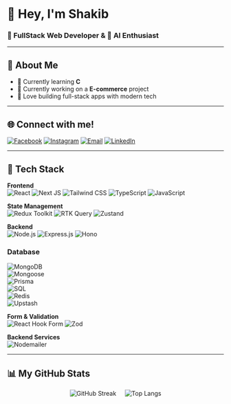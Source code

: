 # 👋 Hey, I'm Shakib  
### 🚀 FullStack Web Developer & 🧠 AI Enthusiast

---

## 💫 About Me  
- 🌱 Currently learning **C**
- 📝 Currently working on a **E-commerce** project
- 🧩 Love building full-stack apps with modern tech 

---

## 🌐 Connect with me!  
[![Facebook](https://img.shields.io/badge/Facebook-%231877F2.svg?logo=Facebook&logoColor=white)](https://facebook.com/shakib.dewan.984)
[![Instagram](https://img.shields.io/badge/Instagram-%23E4405F.svg?logo=Instagram&logoColor=white)](https://instagram.com/d1__shakib)
[![Email](https://img.shields.io/badge/Email-D14836?logo=gmail&logoColor=white)](mailto:shakib.devv@gmail.com)
[![LinkedIn](https://img.shields.io/badge/LinkedIn-%230077B5.svg?logo=linkedin&logoColor=white)](https://www.linkedin.com/in/dewan-md-shakib-al-mujib-892900372)

---

## 🧠 Tech Stack  

**Frontend**  
![React](https://img.shields.io/badge/React-%2320232a.svg?style=for-the-badge&logo=react&logoColor=%2361DAFB)
![Next JS](https://img.shields.io/badge/Next-black?style=for-the-badge&logo=next.js&logoColor=white)
![Tailwind CSS](https://img.shields.io/badge/TailwindCSS-%2338B2AC.svg?style=for-the-badge&logo=tailwind-css&logoColor=white)
![TypeScript](https://img.shields.io/badge/TypeScript-%23007acc.svg?style=for-the-badge&logo=typescript&logoColor=white)
![JavaScript](https://img.shields.io/badge/JavaScript-%23f7df1e.svg?style=for-the-badge&logo=javascript&logoColor=black)

**State Management**  
![Redux Toolkit](https://img.shields.io/badge/Redux%20Toolkit-%23764ABC.svg?style=for-the-badge&logo=redux&logoColor=white)
![RTK Query](https://img.shields.io/badge/RTK%20Query-%23764ABC.svg?style=for-the-badge&logo=redux&logoColor=white)
![Zustand](https://img.shields.io/badge/Zustand-%2320232a.svg?style=for-the-badge&logo=react&logoColor=white)

**Backend**  
![Node.js](https://img.shields.io/badge/Node.js-%23339933.svg?style=for-the-badge&logo=node.js&logoColor=white)
![Express.js](https://img.shields.io/badge/Express-%23404d59.svg?style=for-the-badge&logo=express&logoColor=white)
![Hono](https://img.shields.io/badge/Hono-%23E36002.svg?style=for-the-badge&logo=hono&logoColor=white)

### **Database**  
![MongoDB](https://img.shields.io/badge/MongoDB-%2347A248.svg?style=for-the-badge&logo=mongodb&logoColor=white)  
![Mongoose](https://img.shields.io/badge/Mongoose-%23880000.svg?style=for-the-badge&logo=mongoose&logoColor=white)  
![Prisma](https://img.shields.io/badge/Prisma-%23000000.svg?style=for-the-badge&logo=prisma&logoColor=white)  
![SQL](https://img.shields.io/badge/SQL-%230074D9.svg?style=for-the-badge&logo=mysql&logoColor=white)  
![Redis](https://img.shields.io/badge/Redis-%23DC382D.svg?style=for-the-badge&logo=redis&logoColor=white)  
![Upstash](https://img.shields.io/badge/Upstash-%23000000.svg?style=for-the-badge&logo=upstash&logoColor=white)

**Form & Validation**  
![React Hook Form](https://img.shields.io/badge/React_Hook_Form-%23EC5990.svg?style=for-the-badge&logo=reacthookform&logoColor=white)
![Zod](https://img.shields.io/badge/Zod-292929?style=for-the-badge&logoColor=white)

**Backend Services**  
![Nodemailer](https://img.shields.io/badge/Nodemailer-246?style=for-the-badge&logo=nodemailer&logoColor=white)

---

## 📊 My GitHub Stats
<div align="center" style="display: flex; justify-content: center; gap: 20px; flex-wrap: wrap;">
  
  <!-- GitHub Streak -->
  <img src="https://github-readme-streak-stats-psi-seven.vercel.app/?user=Dewanshakib&theme=radical&hide_border=false" alt="GitHub Streak" />

  <!-- Top Languages -->
  <img src="https://github-readme-stats.vercel.app/api/top-langs/?username=Dewanshakib&layout=compact&theme=radical&hide_border=false&v=1" alt="Top Langs" />

</div>






